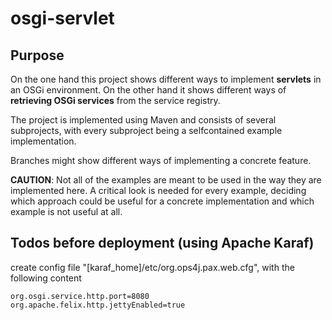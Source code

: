 osgi-servlet
============
Purpose
-------

On the one hand this project shows different ways to implement **servlets** in an OSGi environment. On the other hand it shows different ways of **retrieving OSGi services** from the service registry.  

The project is implemented using Maven and consists of several subprojects, with every subproject being a selfcontained example implementation.

Branches might show different ways of implementing a concrete feature.

**CAUTION**: Not all of the examples are meant to be used in the way they are implemented here. A critical look is needed for every example, deciding which approach could be useful for a concrete implementation and which example is not useful at all.  


Todos before deployment (using Apache Karaf)
--------------------------------------------
create config file "[karaf_home]/etc/org.ops4j.pax.web.cfg", with the following content

    org.osgi.service.http.port=8080  
    org.apache.felix.http.jettyEnabled=true
